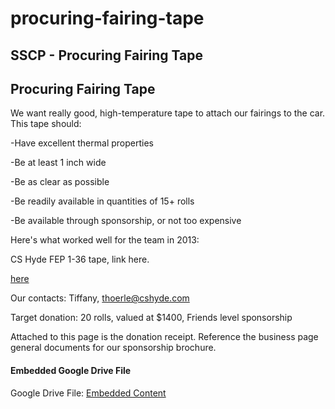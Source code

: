 # procuring-fairing-tape

## SSCP - Procuring Fairing Tape

## Procuring Fairing Tape

We want really good, high-temperature tape to attach our fairings to the car. This tape should:

-Have excellent thermal properties

-Be at least 1 inch wide

-Be as clear as possible

-Be readily available in quantities of 15+ rolls

-Be available through sponsorship, or not too expensive

Here's what worked well for the team in 2013:

CS Hyde FEP 1-36 tape, link here.&#x20;

[here](http://catalog.cshyde.com/item/all-categories-tapes-with-adhesive-ptfe-tapes/fep-optically-clear-ptfe-tape/fep-tape-23-fep-1-36?)

Our contacts: Tiffany, thoerle@cshyde.com

Target donation: 20 rolls, valued at $1400, Friends level sponsorship

Attached to this page is the donation receipt. Reference the business page general documents for our sponsorship brochure.&#x20;

#### Embedded Google Drive File

Google Drive File: [Embedded Content](https://drive.google.com/embeddedfolderview?id=1ru_5N52d6IY1cJbG7TwjWdj7RUW59lBH#list)
